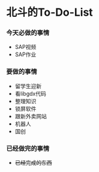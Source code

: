 北斗的To-Do-List
==================

### 今天必做的事情

- SAP视频
- SAP作业


### 要做的事情

- 留学生迎新
- 看libgdx代码
- 整理知识
- 锁屏软件
- 跟新外卖网站
- 机器人
- 国创
    

### 已经做完的事情

- ~~已经完成的东西~~
